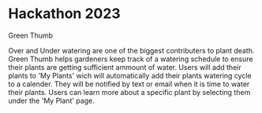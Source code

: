 # Hackathon 2023

Green Thumb

Over and Under watering are one of the biggest contributers to plant death. Green Thumb helps gardeners keep track of a watering schedule to ensure their plants are getting sufficient ammount of water. Users will add their plants to 'My Plants' wich will automatically add their plants watering cycle to a calender. They will be notified by text or email when it is time to water their plants. Users can learn more about a specific plant by selecting them under the 'My Plant' page.  